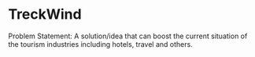 # TreckWind
Problem Statement: A solution/idea that can boost the current situation of the tourism industries including hotels, travel and others.
